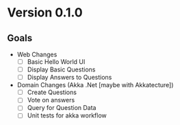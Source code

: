 # Version 0.1.0

## Goals

- Web Changes
  - [ ] Basic Hello World UI
  - [ ] Display Basic Questions
  - [ ] Display Answers to Questions
- Domain Changes (Akka .Net [maybe with Akkatecture])
  - [ ] Create Questions
  - [ ] Vote on answers
  - [ ] Query for Question Data
  - [ ] Unit tests for akka workflow